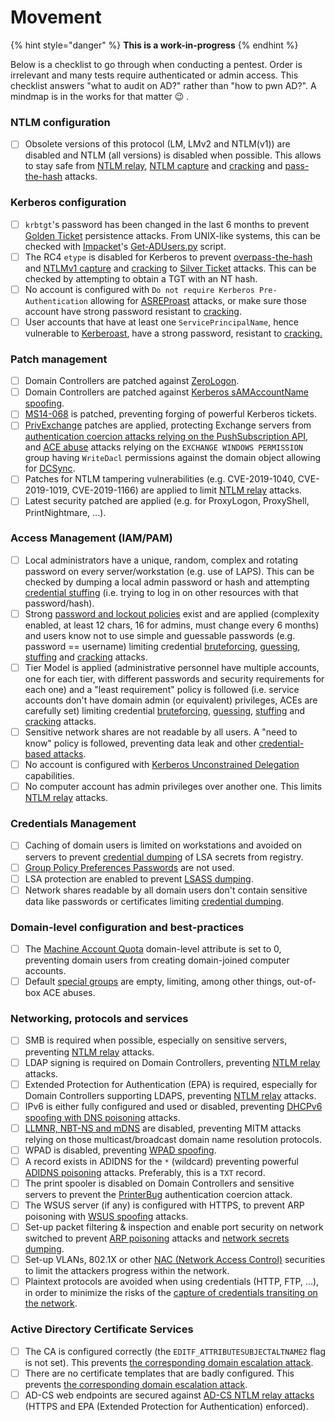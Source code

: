 # Movement

{% hint style="danger" %}
**This is a work-in-progress**
{% endhint %}

Below is a checklist to go through when conducting a pentest. Order is irrelevant and many tests require authenticated or admin access. This checklist answers "what to audit on AD?" rather than "how to pwn AD?". A mindmap is in the works for that matter :wink: .

### NTLM configuration

* [ ] Obsolete versions of this protocol (LM, LMv2 and NTLM(v1)) are disabled and NTLM (all versions) is disabled when possible. This allows to stay safe from [NTLM relay](ntlm/relay.md), [NTLM capture](ntlm/capture.md) and [cracking](credentials/cracking.md#tips-and-tricks) and [pass-the-hash](ntlm/pth.md) attacks.

### Kerberos configuration

* [ ] `krbtgt`'s password has been changed in the last 6 months to prevent [Golden Ticket](../persistence/kerberos/forged-tickets.md) persistence attacks. From UNIX-like systems, this can be checked with [Impacket](https://github.com/SecureAuthCorp/impacket/)'s [Get-ADUsers.py](https://github.com/SecureAuthCorp/impacket/blob/master/examples/GetADUsers.py) script.
* [ ] The RC4 `etype` is disabled for Kerberos to prevent [overpass-the-hash](kerberos/opth.md) and [NTLMv1 capture](ntlm/capture.md) and [cracking](credentials/cracking.md#tips-and-tricks) to [Silver Ticket](../persistence/kerberos/forged-tickets.md) attacks. This can be checked by attempting to obtain a TGT with an NT hash.
* [ ] No account is configured with `Do not require Kerberos Pre-Authentication` allowing for [ASREProast](kerberos/asreproast.md) attacks, or make sure those account have strong password resistant to [cracking](credentials/cracking.md).
* [ ] User accounts that have at least one `ServicePrincipalName`, hence vulnerable to [Kerberoast](kerberos/kerberoast.md), have a strong password, resistant to [cracking.](credentials/cracking.md)

### Patch management

* [ ] Domain Controllers are patched against [ZeroLogon](netlogon/zerologon.md).
* [ ] Domain Controllers are patched against [Kerberos sAMAccountName spoofing](kerberos/samaccountname-spoofing.md).
* [ ] [MS14-068](kerberos/forged-tickets/#ms-14-068-cve-2014-6324) is patched, preventing forging of powerful Kerberos tickets.
* [ ] [PrivExchange](exchange-services/privexchange.md) patches are applied, protecting Exchange servers from [authentication coercion attacks relying on the PushSubscription API](mitm-and-coerced-authentications/pushsubscription-abuse.md), and [ACE abuse](broken-reference) attacks relying on the `EXCHANGE WINDOWS PERMISSION` group having `WriteDacl` permissions against the domain object allowing for [DCSync](credentials/dumping/dcsync.md).
* [ ] Patches for NTLM tampering vulnerabilities (e.g. CVE-2019-1040, CVE-2019-1019, CVE-2019-1166) are applied to limit [NTLM relay](ntlm/relay.md) attacks.
* [ ] Latest security patched are applied (e.g. for ProxyLogon, ProxyShell, PrintNightmare, ...).

### Access Management (IAM/PAM)

* [ ] Local administrators have a unique, random, complex and rotating password on every server/workstation (e.g. use of LAPS). This can be checked by dumping a local admin password or hash and attempting [credential stuffing](credentials/bruteforcing/stuffing.md) (i.e. trying to log in on other resources with that password/hash).
* [ ] Strong [password and lockout policies](../recon/objects-and-settings/password-policy.md) exist and are applied (complexity enabled, at least 12 chars, 16 for admins, must change every 6 months) and users know not to use simple and guessable passwords (e.g. password == username) limiting credential [bruteforcing](credentials/bruteforcing/), [guessing](credentials/bruteforcing/guessing.md), [stuffing](credentials/bruteforcing/stuffing.md) and [cracking](credentials/cracking.md) attacks.
* [ ] Tier Model is applied (administrative personnel have multiple accounts, one for each tier, with different passwords and security requirements for each one) and a "least requirement" policy is followed (i.e. service accounts don't have domain admin (or equivalent) privileges, ACEs are carefully set) limiting credential [bruteforcing](credentials/bruteforcing/), [guessing](credentials/bruteforcing/guessing.md), [stuffing](credentials/bruteforcing/stuffing.md) and [cracking](credentials/cracking.md) attacks.
* [ ] Sensitive network shares are not readable by all users. A "need to know" policy is followed, preventing data leak and other [credential-based attacks](credentials/).
* [ ] No account is configured with [Kerberos Unconstrained Delegation](kerberos/delegations/#unconstrained-delegations) capabilities.
* [ ] No computer account has admin privileges over another one. This limits [NTLM relay](ntlm/relay.md) attacks.

### Credentials Management

* [ ] Caching of domain users is limited on workstations and avoided on servers to prevent [credential dumping](credentials/dumping/) of LSA secrets from registry.
* [ ] [Group Policy Preferences Passwords](credentials/dumping/group-policies-preferences.md) are not used.
* [ ] LSA protection are enabled to prevent [LSASS dumping](credentials/dumping/lsass/).
* [ ] Network shares readable by all domain users don't contain sensitive data like passwords or certificates limiting [credential dumping](credentials/dumping/network-shares.md).

### Domain-level configuration and best-practices

* [ ] The [Machine Account Quota](domain-settings/machineaccountquota.md) domain-level attribute is set to 0, preventing domain users from creating domain-joined computer accounts.
* [ ] Default [special groups](broken-reference) are empty, limiting, among other things, out-of-box ACE abuses.

### Networking, protocols and services

* [ ] SMB is required when possible, especially on sensitive servers, preventing [NTLM relay](ntlm/relay.md) attacks.
* [ ] LDAP signing is required on Domain Controllers, preventing [NTLM relay](ntlm/relay.md) attacks.
* [ ] Extended Protection for Authentication (EPA) is required, especially for Domain Controllers supporting LDAPS, preventing [NTLM relay](ntlm/relay.md) attacks.
* [ ] IPv6 is either fully configured and used or disabled, preventing [DHCPv6 spoofing with DNS poisoning](mitm-and-coerced-authentications/dhcpv6-spoofing.md) attacks.
* [ ] [LLMNR, NBT-NS and mDNS](mitm-and-coerced-authentications/llmnr-nbtns-mdns-spoofing.md) are disabled, preventing MITM attacks relying on those multicast/broadcast domain name resolution protocols.
* [ ] WPAD is disabled, preventing [WPAD spoofing](mitm-and-coerced-authentications/wpad-spoofing.md).
* [ ] A record exists in ADIDNS for the `*` (wildcard) preventing powerful [ADIDNS poisoning](mitm-and-coerced-authentications/adidns-spoofing.md#wildcard-records) attacks. Preferably, this is a `TXT` record.
* [ ] The print spooler is disabled on Domain Controllers and sensitive servers to prevent the [PrinterBug](print-spooler-service/printerbug.md) authentication coercion attack.
* [ ] The WSUS server (if any) is configured with HTTPS, to prevent ARP poisoning with [WSUS spoofing](mitm-and-coerced-authentications/wsus-spoofing.md) attacks.
* [ ] Set-up packet filtering & inspection and enable port security on network switched to prevent [ARP poisoning](mitm-and-coerced-authentications/arp-poisoning.md) attacks and [network secrets dumping](credentials/dumping/network-protocols.md).
* [ ] Set-up VLANs, 802.1X or other [NAC (Network Access Control)](../../physical/networking/network-access-control.md) securities to limit the attackers progress within the network.
* [ ] Plaintext protocols are avoided when using credentials (HTTP, FTP, ...), in order to minimize the risks of the [capture of credentials transiting on the network](credentials/dumping/network-protocols.md).

### Active Directory Certificate Services

* [ ] The CA is configured correctly (the `EDITF_ATTRIBUTESUBJECTALTNAME2` flag is not set). This prevents [the corresponding domain escalation attack](broken-reference).
* [ ] There are no certificate templates that are badly configured. This prevents [the corresponding domain escalation attack](ad-cs/certificate-templates.md).
* [ ] AD-CS web endpoints are secured against [AD-CS NTLM relay attacks](ad-cs/web-endpoints.md) (HTTPS and EPA (Extended Protection for Authentication) enforced).
